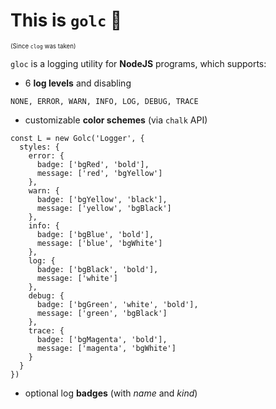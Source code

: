 # This is `golc` 🌈
<sub><sup>(Since `clog` was taken)</sup></sub>

`gloc` is a logging utility for **NodeJS** programs, which supports:

+ 6 **log levels** and disabling
```
NONE, ERROR, WARN, INFO, LOG, DEBUG, TRACE
```
+ customizable **color schemes** (via `chalk` API)
```
const L = new Golc('Logger', {
  styles: {
    error: {
      badge: ['bgRed', 'bold'],
      message: ['red', 'bgYellow']
    },
    warn: {
      badge: ['bgYellow', 'black'],
      message: ['yellow', 'bgBlack']
    },
    info: {
      badge: ['bgBlue', 'bold'],
      message: ['blue', 'bgWhite']
    },
    log: {
      badge: ['bgBlack', 'bold'],
      message: ['white']
    },
    debug: {
      badge: ['bgGreen', 'white', 'bold'],
      message: ['green', 'bgBlack']
    },
    trace: {
      badge: ['bgMagenta', 'bold'],
      message: ['magenta', 'bgWhite']
    }
  }
})
```

+ optional log **badges** (with *name* and *kind*)

